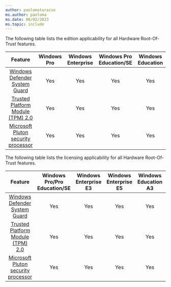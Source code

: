 ```yaml
---
author: paolomatarazzo
ms.author: paoloma
ms.date: 06/02/2023
ms.topic: include
---
```


The following table lists the edition applicability for all Hardware Root-Of-Trust features.

|Feature|Windows Pro|Windows Enterprise|Windows Pro Education/SE|Windows Education|
|:-:|:-:|:-:|:-:|:-:|
|[Windows Defender System Guard](../../hardware-security/how-hardware-based-root-of-trust-helps-protect-windows.md)|Yes|Yes|Yes|Yes|
|[Trusted Platform Module (TPM) 2.0](/windows/security/information-protection/tpm/trusted-platform-module-overview)|Yes|Yes|Yes|Yes|
|[Microsoft Pluton security processor](/windows/security/information-protection/pluton/microsoft-pluton-security-processor)|Yes|Yes|Yes|Yes|

The following table lists the licensing applicability for all Hardware Root-Of-Trust features.

|Feature|Windows Pro/Pro Education/SE|Windows Enterprise E3|Windows Enterprise E5|Windows Education A3|Windows Education A5|
|:-:|:-:|:-:|:-:|:-:|:-:|
|[Windows Defender System Guard](../../hardware-security/how-hardware-based-root-of-trust-helps-protect-windows.md)|Yes|Yes|Yes|Yes|Yes|
|[Trusted Platform Module (TPM) 2.0](/windows/security/information-protection/tpm/trusted-platform-module-overview)|Yes|Yes|Yes|Yes|Yes|
|[Microsoft Pluton security processor](/windows/security/information-protection/pluton/microsoft-pluton-security-processor)|Yes|Yes|Yes|Yes|Yes|
